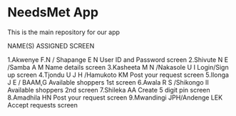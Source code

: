 # NeedsMet App
This is the main repository for our app

NAME(S)                            ASSIGNED SCREEN

1.Akwenye F.N / Shapange E N       User ID and Password screen
2.Shivute N E /Samba A M           Name details screen
3.Kasheeta M N /Nakasole U I       Login/Sign up screen
4.Tjondu U J H  /Hamukoto KM       Post your request screen
5.Ilonga  J E / BAAM,G             Available shoppers 1st screen
6.Awala R S /Shikongo II           Available shoppers 2nd screen 
7.Shileka AA                       Create 5 digit pin screen
8.Amadhila HN                      Post your request screen
9.Mwandingi JPH/Andenge LEK        Accept requests screen
